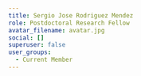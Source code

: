 ```yaml
---
title: Sergio Jose Rodriguez Mendez
role: Postdoctoral Research Fellow
avatar_filename: avatar.jpg
social: []
superuser: false
user_groups:
  - Current Member
---
```

